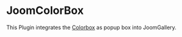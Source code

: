 # JoomColorBox
This Plugin integrates the [Colorbox](http://www.jacklmoore.com/colorbox/) as popup box into JoomGallery.
